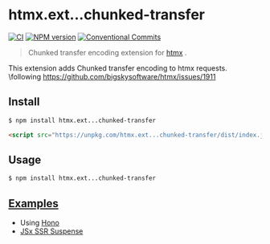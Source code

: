 # htmx.ext...chunked-transfer

[![CI][gha-image]][gha-url]
[![NPM version][npm-image]][npm-url]
[![Conventional Commits][conventional-commits-image]][conventional-commits-url]

> Chunked transfer encoding extension for [htmx](https://htmx.org) .

This extension adds Chunked transfer encoding to htmx requests.
\following https://github.com/bigskysoftware/htmx/issues/1911

## Install

```sh
$ npm install htmx.ext...chunked-transfer
```

```html
<script src="https://unpkg.com/htmx.ext...chunked-transfer/dist/index.js"></script>
```

## Usage

```sh
$ npm install htmx.ext...chunked-transfer
```

## [Examples](./example/)

- Using [Hono](https://hono.dev/)
- [JSx SSR Suspense](https://hono.dev/guides/jsx#suspense)

[npm-url]: https://npmjs.org/package/htmx.ext...chunked-transfer
[npm-image]: http://img.shields.io/npm/v/htmx.ext...chunked-transfer.svg
[gha-url]: https://github.com/douglasduteil/htmx.ext...chunked-transfer/actions/workflows/ci.yml
[gha-image]: https://github.com/douglasduteil/htmx.ext...chunked-transfer/actions/workflows/ci.yml/badge.svg
[conventional-commits-image]: https://img.shields.io/badge/Conventional%20Commits-1.0.0-yellow.svg
[conventional-commits-url]: https://conventionalcommits.org*
